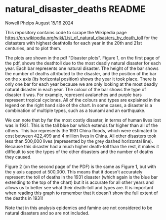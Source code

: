 # natural_disaster_deaths README
Nowell Phelps August 15/16 2024

This repository contains code to scrape the Wikipedia page https://en.wikipedia.org/wiki/List_of_natural_disasters_by_death_toll for the distasters with highest deathtolls for each year in the 20th and 21st centuries, and to plot them. 

The plots are shown in the pdf "Disaster plots". Figure 1, on the first page of the pdf, shows the deathtoll due to the most deadly natural disaster for each year. Each bar represents one natural disaster. The height of the bar shows the number of deaths attributed to the disaster, and the position of the bar on the x axis (its horizontal position) shows the year it took place. There is only one bar for each year because we are only looking at the most deadly natural disaster in each year. The colour of the bar shows the type of disaster it was. For example, represent avalanches and purple bars represent tropical cyclones. All of the colours and types are explained in the legend on the right hand side of the chart. In some cases, a disaster is a combination of multiple types, such as a tsunami and an earthquake.

We can note that by far the most costly disaster, in terms of human lives lost was in 1931. This is the tall blue bar which extends far higher than all of the others. This bar represents the 1931 China floods, which were estimated to cost between 422,499 and 4 million lives in China. All other disasters took less than 500,000 lives (represented by the grey dashed horizontal line). Because this disaster had a much higher death-toll than the rest, it makes it difficult to see the types of the other disasters and the number of deaths they caused. 

Figure 2 (on the second page of the PDF) is the same as Figure 1, but with the y axis capped at 500,000. This means that it doesn't accurately represent the toll of deaths in the 1931 disaster (which again is the blue bar extending to the top of the chart) but it is accurate for all other years and allows us to better see what their death-toll and types are. It is important when reading this graph to remember that it doesn't show the full extent of the deaths in 1931!

Note that in this analysis epidemics and famine are not considered to be natural disasters and so are not included. 
